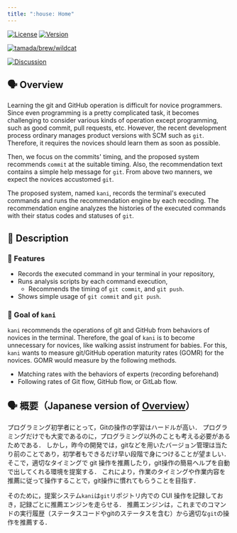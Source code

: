 ```yaml
---
title: ":house: Home"
---
```


[![License](https://img.shields.io/badge/License-CC0--1.0-blue?logo=spdx)](https://creativecommons.org/publicdomain/zero/1.0/)
[![Version](https://img.shields.io/badge/Version-1.2.1-blue.svg)](https://github.com/tamadalab/kani/releases/tag/v1.2.1)

[![tamada/brew/wildcat](https://img.shields.io/badge/Homebrew-tamadalab%2Fbrew%2Fkani-green?logo=homebrew)](https://github.com/tamadalab/homebrew-brew)

[![Discussion](https://img.shields.io/badge/GitHub-Discussion-orange?logo=GitHub)](https://github.com/tamadalab/kani/discussions)

## :speaking_head: Overview

Learning the git and GitHub operation is difficult for novice programmers.
Since even programming is a pretty complicated task, it becomes challenging to consider various kinds of operation except programming, such as good commit, pull requests, etc.
However, the recent development process ordinary manages product versions with SCM such as `git`.
Therefore, it requires the novices should learn them as soon as possible.

Then, we focus on the commits' timing, and the proposed system recommends `commit` at the suitable timing.
Also, the recommendation text contains a simple help message for `git`.
From above two manners, we expect the novices accustomed `git`.

The proposed system, named `kani`, records the terminal's executed commands and runs the recommendation engine by each recoding.
The recommendation engine analyzes the histories of the executed commands with their status codes and statuses of `git`.

## :speech_balloon: Description

### :wind_chime: Features

* Records the executed command in your terminal in your repository,
* Runs analysis scripts by each command execution,
    * Recommends the timing of `git commit`, and `git push`.
* Shows simple usage of `git commit` and `git push`.

### :checkered_flag: Goal of `kani`

`kani` recommends the operations of git and GitHub from behaviors of novices in the terminal.
Therefore, the goal of `kani` is to become unnecessary for novices, like walking assist instrument for babies.
For this, `kani` wants to measure git/GitHub operation maturity rates (GOMR) for the novices.
GOMR would measure by the following methods.

* Matching rates with the behaviors of experts (recording beforehand)
* Following rates of Git flow, GitHub flow, or GitLab flow.



## :speaking_head: 概要（Japanese version of [Overview](#-overview)）

プログラミング初学者にとって，Gitの操作の学習はハードルが高い．
プログラミングだけでも大変であるのに，プログラミング以外のことも考える必要があるためである．
しかし，昨今の開発では，gitなどを用いたバージョン管理は当たり前のことであり，初学者もできるだけ早い段階で身につけることが望ましい．
そこで，適切なタイミングで git 操作を推薦したり，git操作の簡易ヘルプを自動で出してくれる環境を提案する．
これにより，作業のタイミングや作業内容を推薦に従って操作することで，git操作に慣れてもらうことを目指す．

そのために，提案システム`kani`は`git`リポジトリ内での CUI 操作を記録しておき，記録ごとに推薦エンジンを走らせる．
推薦エンジンは，これまでのコマンドの実行履歴（ステータスコードやgitのステータスを含む）から適切な`git`の操作を推薦する．
